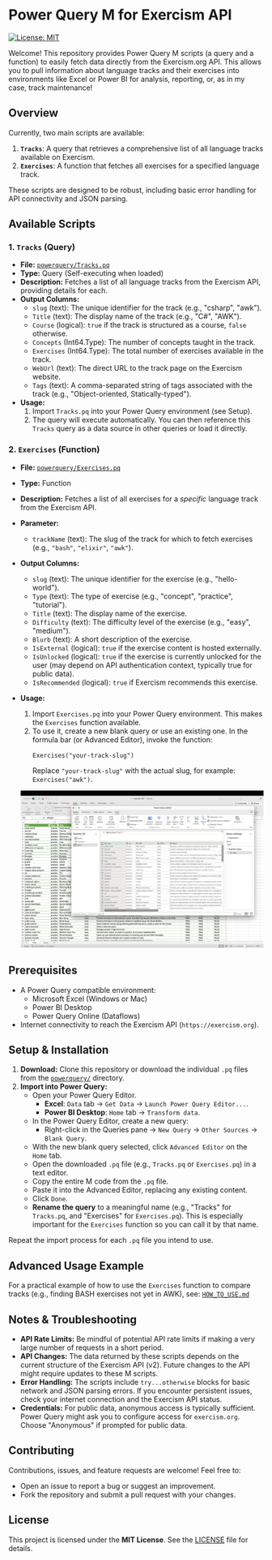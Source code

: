 # Power Query M for Exercism API

[![License: MIT](https://img.shields.io/badge/License-MIT-yellow.svg)](https://opensource.org/licenses/MIT)

Welcome! This repository provides Power Query M scripts (a query and a function) to easily fetch data directly from the Exercism.org API. This allows you to pull information about language tracks and their exercises into environments like Excel or Power BI for analysis, reporting, or, as in my case, track maintenance!

## Overview

Currently, two main scripts are available:

1.  **`Tracks`**: A query that retrieves a comprehensive list of all language tracks available on Exercism.
2.  **`Exercises`**: A function that fetches all exercises for a specified language track.

These scripts are designed to be robust, including basic error handling for API connectivity and JSON parsing.

## Available Scripts

### 1. `Tracks` (Query)

* **File:** [`powerquery/Tracks.pq`](powerquery/Tracks.pq)
* **Type:** Query (Self-executing when loaded)
* **Description:** Fetches a list of all language tracks from the Exercism API, providing details for each.
* **Output Columns:**
    * `slug` (text): The unique identifier for the track (e.g., "csharp", "awk").
    * `Title` (text): The display name of the track (e.g., "C#", "AWK").
    * `Course` (logical): `true` if the track is structured as a course, `false` otherwise.
    * `Concepts` (Int64.Type): The number of concepts taught in the track.
    * `Exercises` (Int64.Type): The total number of exercises available in the track.
    * `WebUrl` (text): The direct URL to the track page on the Exercism website.
    * `Tags` (text): A comma-separated string of tags associated with the track (e.g., "Object-oriented, Statically-typed").
* **Usage:**
    1.  Import `Tracks.pq` into your Power Query environment (see Setup).
    2.  The query will execute automatically. You can then reference this `Tracks` query as a data source in other queries or load it directly.

### 2. `Exercises` (Function)

* **File:** [`powerquery/Exercises.pq`](powerquery/Exercises.pq)
* **Type:** Function
* **Description:** Fetches a list of all exercises for a *specific* language track from the Exercism API.
* **Parameter:**
    * `trackName` (text): The slug of the track for which to fetch exercises (e.g., `"bash"`, `"elixir"`, `"awk"`).
* **Output Columns:**
    * `slug` (text): The unique identifier for the exercise (e.g., "hello-world").
    * `Type` (text): The type of exercise (e.g., "concept", "practice", "tutorial").
    * `Title` (text): The display name of the exercise.
    * `Difficulty` (text): The difficulty level of the exercise (e.g., "easy", "medium").
    * `Blurb` (text): A short description of the exercise.
    * `IsExternal` (logical): `true` if the exercise content is hosted externally.
    * `IsUnlocked` (logical): `true` if the exercise is currently unlocked for the user (may depend on API authentication context, typically true for public data).
    * `IsRecommended` (logical): `true` if Exercism recommends this exercise.
* **Usage:**
    1.  Import `Exercises.pq` into your Power Query environment. This makes the `Exercises` function available.
    2.  To use it, create a new blank query or use an existing one. In the formula bar (or Advanced Editor), invoke the function:
        ```powerquery
        Exercises("your-track-slug")
        ```
        Replace `"your-track-slug"` with the actual slug, for example: `Exercises("awk")`.

  ![Example: AWK Exercises fetched using the Exercises function](assets/exercises-awk.png)

## Prerequisites

* A Power Query compatible environment:
    * Microsoft Excel (Windows or Mac)
    * Power BI Desktop
    * Power Query Online (Dataflows)
* Internet connectivity to reach the Exercism API (`https://exercism.org`).

## Setup & Installation

1.  **Download:** Clone this repository or download the individual `.pq` files from the [`powerquery/`](powerquery/) directory.
2.  **Import into Power Query:**
    * Open your Power Query Editor.
        * **Excel**: `Data` tab -> `Get Data` -> `Launch Power Query Editor...`.
        * **Power BI Desktop**: `Home` tab -> `Transform data`.
    * In the Power Query Editor, create a new query:
        * Right-click in the Queries pane -> `New Query` -> `Other Sources` -> `Blank Query`.
    * With the new blank query selected, click `Advanced Editor` on the `Home` tab.
    * Open the downloaded `.pq` file (e.g., `Tracks.pq` or `Exercises.pq`) in a text editor.
    * Copy the entire M code from the `.pq` file.
    * Paste it into the Advanced Editor, replacing any existing content.
    * Click `Done`.
    * **Rename the query** to a meaningful name (e.g., "Tracks" for `Tracks.pq`, and "Exercises" for `Exercises.pq`). This is especially important for the `Exercises` function so you can call it by that name.

Repeat the import process for each `.pq` file you intend to use.

## Advanced Usage Example

For a practical example of how to use the `Exercises` function to compare tracks (e.g., finding BASH exercises not yet in AWK), see:
[`HOW_TO_USE.md`](HOW_TO_USE.md)

## Notes & Troubleshooting

* **API Rate Limits:** Be mindful of potential API rate limits if making a very large number of requests in a short period.
* **API Changes:** The data returned by these scripts depends on the current structure of the Exercism API (v2). Future changes to the API might require updates to these M scripts.
* **Error Handling:** The scripts include `try...otherwise` blocks for basic network and JSON parsing errors. If you encounter persistent issues, check your internet connection and the Exercism API status.
* **Credentials:** For public data, anonymous access is typically sufficient. Power Query might ask you to configure access for `exercism.org`. Choose "Anonymous" if prompted for public data.

## Contributing

Contributions, issues, and feature requests are welcome! Feel free to:
* Open an issue to report a bug or suggest an improvement.
* Fork the repository and submit a pull request with your changes.

## License

This project is licensed under the **MIT License**. See the [LICENSE](LICENSE) file for details.

